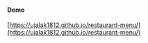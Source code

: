 #### Demo
[https://ujalak1812.github.io/restaurant-menu/](https://ujalak1812.github.io/restaurant-menu/)
